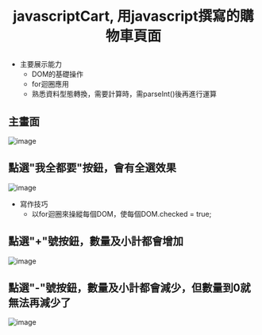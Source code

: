 # <p align="center">javascriptCart, 用javascript撰寫的購物車頁面</p>
- 主要展示能力
  - DOM的基礎操作
  - for迴圈應用
  - 熟悉資料型態轉換，需要計算時，需parseInt()後再進行運算
## 主畫面
![image](https://user-images.githubusercontent.com/109893487/199657675-41d3d3b8-3b54-4e5e-a339-e9a992f4c78b.png)
## 點選"我全都要"按鈕，會有全選效果
![image](https://user-images.githubusercontent.com/109893487/199657891-0394de6d-7668-407f-ae60-5a092e6cbf25.png)
- 寫作技巧
  - 以for迴圈來操縱每個DOM，使每個DOM.checked = true;
## 點選"+"號按鈕，數量及小計都會增加
![image](https://user-images.githubusercontent.com/109893487/199658078-c6605396-52a4-4e3a-b98c-967c69a13dcc.png)

## 點選"-"號按鈕，數量及小計都會減少，但數量到0就無法再減少了
![image](https://user-images.githubusercontent.com/109893487/199658390-98340419-d7b1-4543-b165-d54fd152fc3f.png)




